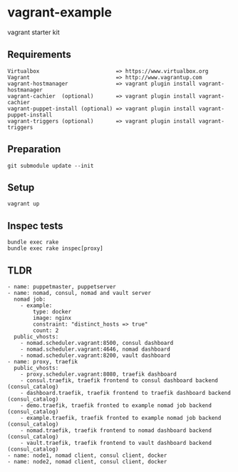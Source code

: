 #  vagrant-example

vagrant starter kit 

## Requirements
    Virtualbox                        => https://www.virtualbox.org
    Vagrant                           => http://www.vagrantup.com
    vagrant-hostmanager               => vagrant plugin install vagrant-hostmanager
    vagrant-cachier  (optional)       => vagrant plugin install vagrant-cachier
    vagrant-puppet-install (optional) => vagrant plugin install vagrant-puppet-install
    vagrant-triggers (optional)       => vagrant plugin install vagrant-triggers
    
## Preparation
    git submodule update --init
    
## Setup
    vagrant up

## Inspec tests

    bundle exec rake
    bundle exec rake inspec[proxy] 

## TLDR
    
    - name: puppetmaster, puppetserver
    - name: nomad, consul, nomad and vault server
      nomad job:
        - example:
            type: docker
            image: nginx
            constraint: "distinct_hosts => true"
            count: 2
      public_vhosts:
        - nomad.scheduler.vagrant:8500, consul dashboard
        - nomad.scheduler.vagrant:4646, nomad dashboard
        - nomad.scheduler.vagrant:8200, vault dashboard
    - name: proxy, traefik
      public_vhosts:
        - proxy.scheduler.vagrant:8080, traefik dashboard
        - consul.traefik, traefik frontend to consul dashboard backend (consul_catalog)
        - dashboard.traefik, traefik frontend to traefik dashboard backend (consul_catalog)
        - demo.traefik, traefik fronted to example nomad job backend (consul_catalog)
        - example.traefik, traefik fronted to example nomad job backend (consul_catalog)
        - nomad.traefik, traefik frontend to nomad dashboard backend (consul_catalog)
        - vault.traefik, traefik frontend to vault dashboard backend (consul_catalog)
    - name: node1, nomad client, consul client, docker
    - name: node2, nomad client, consul client, docker

